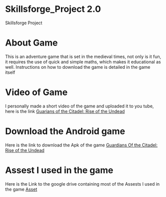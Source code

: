 # Skillsforge_Project 2.0
Skillsforge Project

# About Game
This is an adventure game that is set in the medieval times, not only is it fun, it requires the use of quick and simple maths, which makes it educational as well. 
Instructions on how to download the game is detailed in the game itself

# Video of Game
I personally made a short video of the game and uploaded it to you tube, here is the link
[Guarians of the Citadel: Rise of the Undead](https://youtu.be/VvUw2dlETk8)

# Download the Android game
Here is the link to download the Apk of the game
[Guardians Of the Citadel: Rise of the Undead](https://drive.google.com/file/d/1HgEggh5LegwYOk0EKaYnXDFoQMJJXClp/view?usp=drive_link)

# Assest I used in the game
Here is the Link to the google drive containing most of the Assests I used in the game
[Asset](https://drive.google.com/file/d/1gzKy1TDEIGTe4XZ8dB0DdruJGwu0FQRb/view?usp=drive_link)

